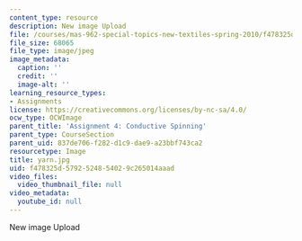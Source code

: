 ```yaml
---
content_type: resource
description: New image Upload
file: /courses/mas-962-special-topics-new-textiles-spring-2010/f478325d5792524854029c265014aaad_yarn.jpg
file_size: 68065
file_type: image/jpeg
image_metadata:
  caption: ''
  credit: ''
  image-alt: ''
learning_resource_types:
- Assignments
license: https://creativecommons.org/licenses/by-nc-sa/4.0/
ocw_type: OCWImage
parent_title: 'Assignment 4: Conductive Spinning'
parent_type: CourseSection
parent_uid: 837de706-f282-d1c9-dae9-a23bbf743ca2
resourcetype: Image
title: yarn.jpg
uid: f478325d-5792-5248-5402-9c265014aaad
video_files:
  video_thumbnail_file: null
video_metadata:
  youtube_id: null
---
```

New image Upload